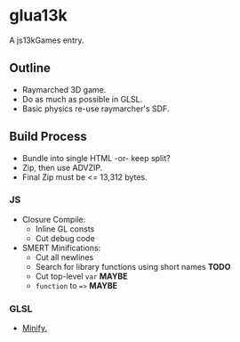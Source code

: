 # glua13k
A js13kGames entry.

## Outline
- Raymarched 3D game.
- Do as much as possible in GLSL.
- Basic physics re-use raymarcher's SDF.

## Build Process
- Bundle into single HTML -or- keep split?
- Zip, then use ADVZIP.
- Final Zip must be <= 13,312 bytes.
### JS
- Closure Compile:
    * Inline GL consts
    * Cut debug code
- SMERT Minifications:
    * Cut all newlines
    * Search for library functions using short names **TODO**
    * Cut top-level `var` **MAYBE**
    * `function` to `=>` **MAYBE**

### GLSL
- [Minify.](http://www.ctrl-alt-test.fr/glsl-minifier/)

